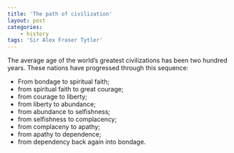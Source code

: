 ```yaml
---
title: 'The path of civilization'
layout: post
categories:
    - history
tags: 'Sir Alex Fraser Tytler'
---
```


The average age of the world’s greatest civilizations has been two hundred years. These nations have progressed through this sequence:

- From bondage to spiritual faith;
- from spiritual faith to great courage;
- from courage to liberty;
- from liberty to abundance;
- from abundance to selfishness;
- from selfishness to complacency;
- from complaceny to apathy;
- from apathy to dependence;
- from dependency back again into bondage.